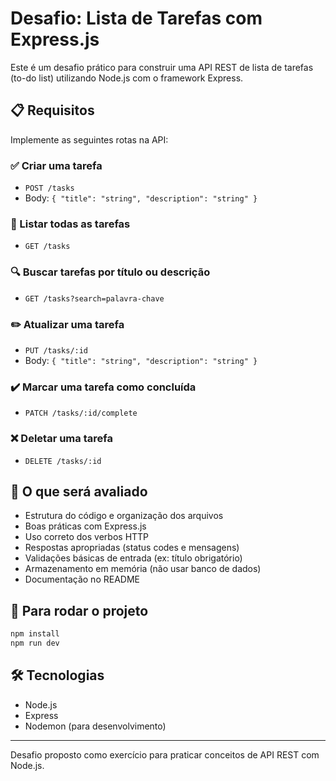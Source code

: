 # Desafio: Lista de Tarefas com Express.js

Este é um desafio prático para construir uma API REST de lista de tarefas (to-do list) utilizando Node.js com o framework Express.

## 📋 Requisitos

Implemente as seguintes rotas na API:

### ✅ Criar uma tarefa
- `POST /tasks`
- Body: `{ "title": "string", "description": "string" }`

### 📄 Listar todas as tarefas
- `GET /tasks`

### 🔍 Buscar tarefas por título ou descrição
- `GET /tasks?search=palavra-chave`

### ✏️ Atualizar uma tarefa
- `PUT /tasks/:id`
- Body: `{ "title": "string", "description": "string" }`

### ✔️ Marcar uma tarefa como concluída
- `PATCH /tasks/:id/complete`

### ❌ Deletar uma tarefa
- `DELETE /tasks/:id`

## 🧠 O que será avaliado

- Estrutura do código e organização dos arquivos
- Boas práticas com Express.js
- Uso correto dos verbos HTTP
- Respostas apropriadas (status codes e mensagens)
- Validações básicas de entrada (ex: título obrigatório)
- Armazenamento em memória (não usar banco de dados)
- Documentação no README

## 🚀 Para rodar o projeto

```bash
npm install
npm run dev
```

## 🛠 Tecnologias

- Node.js
- Express
- Nodemon (para desenvolvimento)

---

Desafio proposto como exercício para praticar conceitos de API REST com Node.js.
